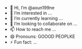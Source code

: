 - 👋 Hi, I’m @axun199ne
- 👀 I’m interested in ...
- 🌱 I’m currently learning ...
- 💞️ I’m looking to collaborate on ...
- 📫 How to reach me ...
- 😄 Pronouns: GOOOD PEOPLKE
- ⚡ Fun fact: ...

<!---
axun199ne/axun199ne is a ✨ special ✨ repository because its `README.md` (this file) appears on your GitHub profile.
You can click the Preview link to take a look at your changes.
--->
